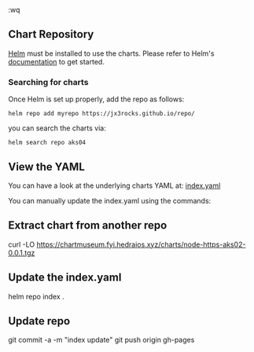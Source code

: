 :wq
## Chart Repository

[Helm](https://helm.sh) must be installed to use the charts.
Please refer to Helm's [documentation](https://helm.sh/docs/) to get started.

### Searching for charts

Once Helm is set up properly, add the repo as follows:

    helm repo add myrepo https://jx3rocks.github.io/repo/

you can search the charts via:

    helm search repo aks04

## View the YAML

You can have a look at the underlying charts YAML at: [index.yaml](index.yaml)

You can manually update the index.yaml using the commands:
## Extract chart from another repo
curl -LO https://chartmuseum.fyi.hedraios.xyz/charts/node-https-aks02-0.0.1.tgz
## Update the index.yaml
helm repo index .
## Update repo
git commit -a -m "index update"
git push origin gh-pages

